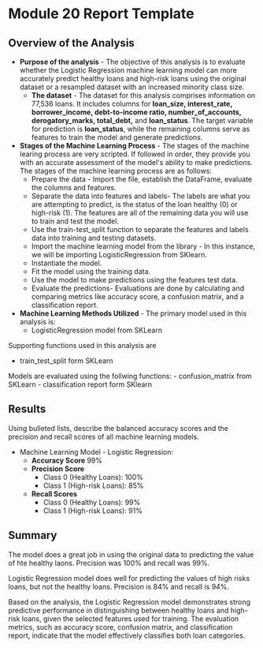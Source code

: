 ﻿# Module 20 Report Template

## Overview of the Analysis

* **Purpose of the analysis** - The objective of this analysis is to evaluate whether the Logistic Regression machine learning model can more accurately predict healthy loans and high-risk loans using the original dataset or a resampled dataset with an increased minority class size.
	* **The dataset** - The dataset for this analysis comprises information on 77,536 loans. It includes columns for **loan_size, interest_rate, borrower_income, debt-to-income ratio, number_of_accounts, derogatory_marks, total_debt,** and **loan_status**. The target variable for prediction is **loan_status**, while the remaining columns serve as features to train the model and generate predictions.
* **Stages of the Machine Learning Process** - The stages of the machine learing process are very scripted. If followed in order, they provide you with an accurate assessment of the model's ability to make predictions.  The stages of the machine learning process are as follows: 
	- Prepare the data - Import the file, establish the DataFrame, evaluate the columns and features.
	- Separate the data into features and labels- The labels are what you are attempting to predict, is the status of the loan healthy (0) or high-risk (1).  The features are all of the remaining data you will use to train and test the model. 
	- Use the train-test_split function to separate the features and labels data into training and testing datasets. 
	- Import the machine learning model from the library - In this instance, we will be importing LogisticRegression from SKlearn.
	- Instantiate the model. 
	- Fit the model using the training data.
	- Use the model to make predictions using the features test data. 
	- Evaluate the predictions- Evaluations are done by calculating and comparing metrics like accuracy score, a confusion matrix, and a classification report.  
* **Machine Learning Methods Utilized** - 
The primary model used in this analysis is:
	- LogisticRegression model from SKLearn

Supporting functions used in this analysis are
-    train_test_split form SKLearn
		
Models are evaluated using the follwing functions:
		-	confusion_matrix from SKLearn
		-	classification report form SKlearn


## Results

Using bulleted lists, describe the balanced accuracy scores and the precision and recall scores of all machine learning models.

* Machine Learning Model - Logistic Regression:
  * **Accuracy Score** 99% 
  * **Precision Score** 
	  * Class 0 (Healthy Loans): 100% 
	  * Class 1 (High-risk Loans): 85%
  * **Recall Scores**
	  *  Class 0 (Healthy Loans): 99% 
	  * Class 1 (High-risk Loans): 91%

## Summary


The model does a great job in using the original data to predicting the value of hte healthy laons. Precision was 100% and recall was 99%.

Logistic Regression model does well for predicting the values of high risks loans, but not the healthy loans. Precision is 84% and recall is 94%.

Based on the analysis, the Logistic Regression model demonstrates strong predictive performance in distinguishing between healthy loans and high-risk loans, given the selected features used for training. The evaluation metrics, such as accuracy score, confusion matrix, and classification report, indicate that the model effectively classifies both loan categories.
